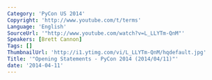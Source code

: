 ```yaml
---
Category: 'PyCon US 2014'
Copyright: 'http://www.youtube.com/t/terms'
Language: 'English'
SourceUrl: '"http://www.youtube.com/watch?v=L_LLYTm-QnM"'
Speakers: [Brett Cannon]
Tags: []
ThumbnailUrl: 'http://i1.ytimg.com/vi/L_LLYTm-QnM/hqdefault.jpg'
Title: '"Opening Statements - PyCon 2014 (2014/04/11)"'
date: '2014-04-11'
---
```


